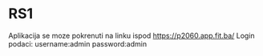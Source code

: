 # RS1
Aplikacija se moze pokrenuti na linku ispod
https://p2060.app.fit.ba/ 
Login podaci: 
username:admin
password:admin
